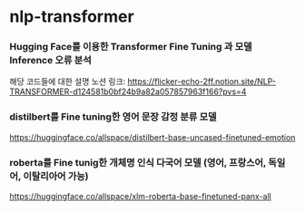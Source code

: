 # nlp-transformer
### Hugging Face를 이용한 Transformer Fine Tuning 과 모델 Inference 오류 분석
해당 코드들에 대한 설명 노션 링크: https://flicker-echo-2ff.notion.site/NLP-TRANSFORMER-d124581b0bf24b9a82a057857963f166?pvs=4


### distilbert를 Fine tuning한 영어 문장 감정 분류 모델 
https://huggingface.co/allspace/distilbert-base-uncased-finetuned-emotion

### roberta를 Fine tunig한 개체명 인식 다국어 모델 (영어, 프랑스어, 독일어, 이탈리아어 가능)
https://huggingface.co/allspace/xlm-roberta-base-finetuned-panx-all
